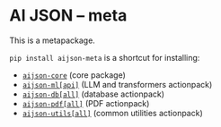 # AI JSON – meta

This is a metapackage.

`pip install aijson-meta` is a shortcut for installing:
- [`aijson-core`](https://github.com/aijson/aijson) (core package)
- [`aijson-ml[api]`](https://github.com/aijson/aijson-ml) (LLM and transformers actionpack)
- [`aijson-db[all]`](https://github.com/aijson/aijson-db) (database actionpack)
- [`aijson-pdf[all]`](https://github.com/aijson/aijson-pdf) (PDF actionpack)
- [`aijson-utils[all]`](https://github.com/aijson/aijson-utils) (common utilities actionpack)
